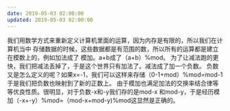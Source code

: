 ```yaml
---
date: 2019-05-03 02:00:00
updated: 2019-05-03 02:00:00
---
```


 我们用数学方式来重新定义计算机里面的运算，因为内存是有限的，所以我们在计算机当中 存储数据的时候，这些数据都是有范围的数，所以所有的运算都是建立在模数上的，例如加法成了 模加。a+b成了（a+b）%mod。 
     为了让减法跑的更快，我们把减法丢掉了，于是这个世界只有加法了。减法成了加一个负数。 负数又是怎么定义的呢？如果x=-1，我们可以这样来存储（0-1+mod）%mod=mod-1 于是我们把负数也映射到了新的正数上。 
     由于模加也满足加法的交换率结合律等等优良性质。很明显，对于负数-x和-y我们存的是mod-x 和mod-y，于是经历模加（-x+-y）%mod=（mod-x+mod-y)%mod这显然是正确的。 
